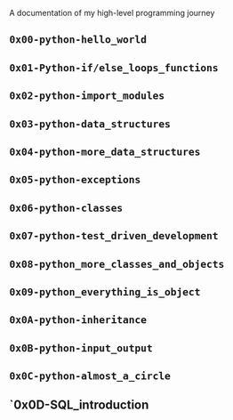 A documentation of my high-level programming journey

## `0x00-python-hello_world`
## `0x01-Python-if/else_loops_functions`
## `0x02-python-import_modules`
## `0x03-python-data_structures`
## `0x04-python-more_data_structures`
## `0x05-python-exceptions`
## `0x06-python-classes`
## `0x07-python-test_driven_development`
## `0x08-python_more_classes_and_objects`
## `0x09-python_everything_is_object`
## `0x0A-python-inheritance`
## `0x0B-python-input_output`
## `0x0C-python-almost_a_circle`
## `0x0D-SQL_introduction
